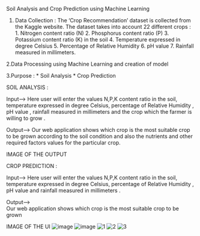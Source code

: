 Soil Analysis and Crop Prediction using Machine Learning
1. Data Collection :
The ‘Crop Recommendation’ dataset is collected from the Kaggle website. The dataset takes into account 22 different crops :
        1. Nitrogen content ratio (N)
        2. Phosphorus content ratio (P)
        3. Potassium content ratio (K) in the soil
        4. Temperature expressed in degree Celsius
        5. Percentage of Relative Humidity
        6. pH value
        7. Rainfall measured in millimeters.
        
2.Data Processing using Machine Learning and creation of model

3.Purpose :
    * Soil Analysis
    * Crop Prediction
    
    
  SOIL ANALYSIS :
  
  Input--> 
  Here user will enter the values N,P,K content ratio in the soil, 
  temperature expressed in degree Celsius, percentage of Relative Humidity , pH value 
, rainfall measured in millimeters and the crop which the farmer is willing to grow .

Output-->
Our web application shows which crop is the most suitable crop to be grown according to
the soil condition and also the nutrients and other required factors values for the 
particular crop.

IMAGE OF THE OUTPUT

CROP PREDICTION : 

Input-->
Here user will enter the values N,P,K content ratio in the soil, 
  temperature expressed in degree Celsius, percentage of Relative Humidity , pH value 
and rainfall measured in millimeters .
  
  Output-->  
  Our web application shows which crop is the most suitable crop to be grown
  
  IMAGE OF THE UI
![image](https://user-images.githubusercontent.com/85989068/231348414-853f0649-c44e-49eb-b470-4d1fc29f7523.png)
![image](https://user-images.githubusercontent.com/85989068/231348442-7f694187-b51b-490c-9e79-10f9322d1bd4.png)
![1](https://user-images.githubusercontent.com/85989068/231349221-e91b77be-167a-472c-bdc9-339c37d430b4.png)
![2](https://user-images.githubusercontent.com/85989068/231349245-7eb7e772-b1f9-47be-8c2c-340e5c0fcde0.png)
![3](https://user-images.githubusercontent.com/85989068/231349261-94b3359a-3850-4ef6-a6c7-2a98d307a056.png)

